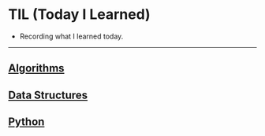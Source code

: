 # TIL (Today I Learned)
* Recording what I learned today.
***

## [Algorithms](#)

## [Data Structures](#)

## [Python](#)
